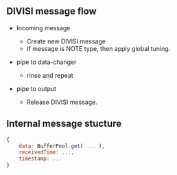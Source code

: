 DIVISI message flow
-------------------

* Incoming message
	* Create new DIVISI message
	* If message is NOTE type, then apply global tuning.

* pipe to data-changer
	* rinse and repeat

* pipe to output
	* Release DIVISI message.



Internal message stucture
-------------------------

```javascript
{
	data: BufferPool.get( ... ),
	receivedTime: ...,
	timestamp: ...
}